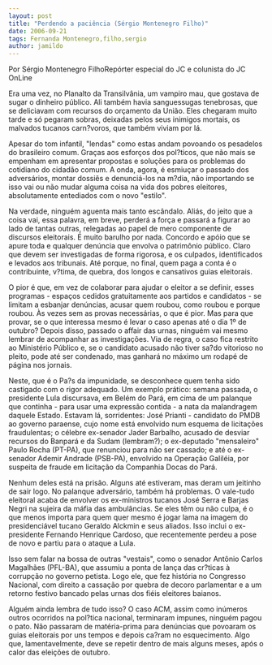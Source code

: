 ```yaml
---
layout: post
title: "Perdendo a paciência (Sérgio Montenegro Filho)"
date: 2006-09-21
tags: Fernanda Montenegro,filho,sergio
author: jamildo
---
```

Por S&eacute;rgio Montenegro FilhoRep&oacute;rter especial do JC e colunista do JC OnLine

Era uma vez, no Planalto da Transilv&acirc;nia, um vampiro mau, que gostava de sugar o dinheiro p&uacute;blico. Ali tamb&eacute;m havia sanguessugas tenebrosas, que se deliciavam com recursos do or&ccedil;amento da Uni&atilde;o. Eles chegaram muito tarde e s&oacute; pegaram sobras, deixadas pelos seus inimigos mortais, os malvados tucanos carn?voros, que tamb&eacute;m viviam por l&aacute;.

Apesar do tom infantil, "lendas" como estas andam povoando os pesadelos do brasileiro comum. Gra&ccedil;as aos esfor&ccedil;os dos pol?ticos, que n&atilde;o mais se empenham em apresentar propostas e solu&ccedil;&otilde;es para os problemas do cotidiano do cidad&atilde;o comum. A onda, agora, &eacute; esmiu&ccedil;ar o passado dos advers&aacute;rios, montar dossi&ecirc;s e denunci&aacute;-los na m?dia, n&atilde;o importando se isso vai ou n&atilde;o mudar alguma coisa na vida dos pobres eleitores, absolutamente entediados com o novo "estilo".

Na verdade, ningu&eacute;m aguenta mais tanto esc&acirc;ndalo. Ali&aacute;s, do jeito que a coisa vai, essa palavra, em breve, perder&aacute; a for&ccedil;a e passar&aacute; a figurar ao lado de tantas outras, relegadas ao papel de mero componente de discursos eleitorais. &Eacute; muito barulho por nada. Concordo e ap&oacute;io que se apure toda e qualquer den&uacute;ncia que envolva o patrim&ocirc;nio p&uacute;blico. Claro que devem ser investigadas de forma rigorosa, e os culpados, identificados e levados aos tribunais. At&eacute; porque, no final, quem paga a conta &eacute; o contribuinte, v?tima, de quebra, dos longos e cansativos guias eleitorais.

O pior &eacute; que, em vez de colaborar para ajudar o eleitor a se definir, esses programas - espa&ccedil;os cedidos gratuitamente aos partidos e candidatos - se limitam a esbanjar den&uacute;ncias, acusar quem roubou, como roubou e porque roubou. &Agrave;s vezes sem as provas necess&aacute;rias, o que &eacute; pior. Mas para que provar, se o que interessa mesmo &eacute; levar o caso apenas at&eacute; o dia 1&ordm; de outubro? Depois disso, passado o affair das urnas, ningu&eacute;m vai mesmo lembrar de acompanhar as investiga&ccedil;&otilde;es. Via de regra, o caso fica restrito ao Minist&eacute;rio P&uacute;blico e, se o candidato acusado n&atilde;o tiver sa?do vitorioso no pleito, pode at&eacute; ser condenado, mas ganhar&aacute; no m&aacute;ximo um rodap&eacute; de p&aacute;gina nos jornais.

Neste, que &eacute; o Pa?s da impunidade, se desconhece quem tenha sido castigado com o rigor adequado. Um exemplo pr&aacute;tico: semana passada, o presidente Lula discursava, em Bel&eacute;m do Par&aacute;, em cima de um palanque que continha - para usar uma express&atilde;o contida - a nata da malandragem daquele Estado. Estavam l&aacute;, sorridentes: Jos&eacute; Prianti - candidato do PMDB ao governo paraense, cujo nome est&aacute; envolvido num esquema de licita&ccedil;&otilde;es fraudulentas; o c&eacute;lebre ex-senador Jader Barbalho, acusado de desviar recursos do Banpar&aacute; e da Sudam (lembram?); o ex-deputado "mensaleiro" Paulo Rocha (PT-PA), que renunciou para n&atilde;o ser cassado; e at&eacute; o ex-senador Ademir Andrade (PSB-PA), envolvido na Opera&ccedil;&atilde;o Galil&eacute;ia, por suspeita de fraude em licita&ccedil;&atilde;o da Companhia Docas do Par&aacute;.

Nenhum deles est&aacute; na pris&atilde;o. Alguns at&eacute; estiveram, mas deram um jeitinho de sair logo. No palanque advers&aacute;rio, tamb&eacute;m h&aacute; problemas. O vale-tudo eleitoral acaba de envolver os ex-ministros tucanos Jos&eacute; Serra e Barjas Negri na sujeira da m&aacute;fia das ambul&acirc;ncias. Se eles t&ecirc;m ou n&atilde;o culpa, &eacute; o que menos importa para quem quer mesmo &eacute; jogar lama na imagem do presidenci&aacute;vel tucano Geraldo Alckmin e seus aliados. Isso inclui o ex-presidente Fernando Henrique Cardoso, que recentemente perdeu a pose de novo e partiu para o ataque a Lula.

Isso sem falar na bossa de outras "vestais", como o senador Ant&ocirc;nio Carlos Magalh&atilde;es (PFL-BA), que assumiu a ponta de lan&ccedil;a das cr?ticas &agrave; corrup&ccedil;&atilde;o no governo petista. Logo ele, que fez hist&oacute;ria no Congresso Nacional, com direito a cassa&ccedil;&atilde;o por quebra de decoro parlamentar e a um retorno festivo bancado pelas urnas dos fi&eacute;is eleitores baianos.

Algu&eacute;m ainda lembra de tudo isso? O caso ACM, assim como in&uacute;meros outros ocorridos na pol?tica nacional, terminaram impunes, ningu&eacute;m pagou o pato. N&atilde;o passaram de mat&eacute;ria-prima para den&uacute;ncias que povoaram os guias eleitorais por uns tempos e depois ca?ram no esquecimento. Algo que, lamentavelmente, deve se repetir dentro de mais alguns meses, ap&oacute;s o calor das elei&ccedil;&otilde;es de outubro.